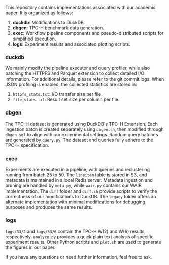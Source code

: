 This repository contains implementations associated with our academic paper. It is organized as follows:

1. **duckdb**: Modifications to DuckDB.
2. **dbgen**: TPC-H benchmark data generation.
3. **exec**: Workflow pipeline components and pseudo-distributed scripts for simplified execution.
4. **logs**: Experiment results and associated plotting scripts.

### duckdb

We mainly modify the pipeline executor and query profiler, while also patching the HTTPFS and Parquet extension to collect detailed I/O information. For additional details, please refer to the git commit logs. When JSON profiling is enabled, the collected statistics are stored in:

1. `httpfs_stats.txt`: I/O transfer size per file.
2. `file_stats.txt`: Result set size per column per file.

### dbgen

The TPC-H dataset is generated using DuckDB's TPC-H Extension. Each ingestion batch is created separately using `dbgen.sh`, then modified through `dbgen.sql` to align with our experimental settings. Random query batches are generated by `query.py`. The dataset and queries fully adhere to the TPC-H specification.

### exec

Experiments are executed in a pipeline, with queries and reclustering running from batch 25 to 50. The `lineitem` table is stored in S3, and metadata is maintained in a local Redis server. Metadata ingestion and pruning are handled by `meta.py`, while `wair.py` contains our WAIR implementation. The `diff` folder and `diff.sh` provide scripts to verify the correctness of our modifications to DuckDB. The `legacy` folder offers an alternate implementation with minimal modifications for debugging purposes and produces the same results.

### logs

`logs/33/2` and `logs/33/6` contain the TPC-H W(2) and W(6) results respectively. `analyze.py` provides a quick plain text analysis of specific experiment results. Other Python scripts and `plot.s`h are used to generate the figures in our paper.


If you have any questions or need further information, feel free to ask.